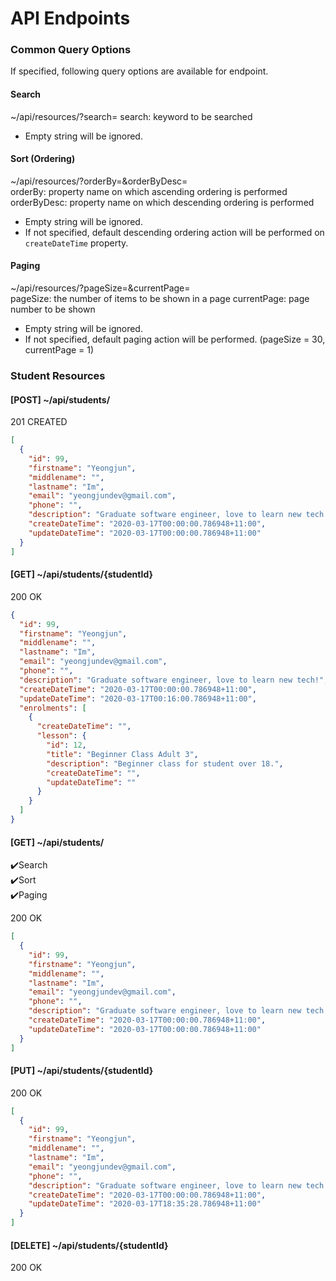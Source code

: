 # API Endpoints

### Common Query Options

If specified, following query options are available for endpoint.

#### Search

~/api/resources/?search=
search: keyword to be searched

- Empty string will be ignored.

#### Sort (Ordering)

~/api/resources/?orderBy=&orderByDesc=  
orderBy: property name on which ascending ordering is performed
orderByDesc: property name on which descending ordering is performed

- Empty string will be ignored.
- If not specified, default descending ordering action will be
  performed on `createDateTime` property.

#### Paging

~/api/resources/?pageSize=&currentPage=  
pageSize: the number of items to be shown in a page
currentPage: page number to be shown

- Empty string will be ignored.
- If not specified, default paging action will be performed.
  (pageSize = 30, currentPage = 1)

### Student Resources

#### [POST] ~/api/students/

201 CREATED

```json
[
  {
    "id": 99,
    "firstname": "Yeongjun",
    "middlename": "",
    "lastname": "Im",
    "email": "yeongjundev@gmail.com",
    "phone": "",
    "description": "Graduate software engineer, love to learn new tech!",
    "createDateTime": "2020-03-17T00:00:00.786948+11:00",
    "updateDateTime": "2020-03-17T00:00:00.786948+11:00"
  }
]
```

#### [GET] ~/api/students/{studentId}

200 OK

```json
{
  "id": 99,
  "firstname": "Yeongjun",
  "middlename": "",
  "lastname": "Im",
  "email": "yeongjundev@gmail.com",
  "phone": "",
  "description": "Graduate software engineer, love to learn new tech!",
  "createDateTime": "2020-03-17T00:00:00.786948+11:00",
  "updateDateTime": "2020-03-17T00:16:00.786948+11:00",
  "enrolments": [
    {
      "createDateTime": "",
      "lesson": {
        "id": 12,
        "title": "Beginner Class Adult 3",
        "description": "Beginner class for student over 18.",
        "createDateTime": "",
        "updateDateTime": ""
      }
    }
  ]
}
```

#### [GET] ~/api/students/

:heavy_check_mark:Search  
:heavy_check_mark:Sort  
:heavy_check_mark:Paging

200 OK

```json
[
  {
    "id": 99,
    "firstname": "Yeongjun",
    "middlename": "",
    "lastname": "Im",
    "email": "yeongjundev@gmail.com",
    "phone": "",
    "description": "Graduate software engineer, love to learn new tech!",
    "createDateTime": "2020-03-17T00:00:00.786948+11:00",
    "updateDateTime": "2020-03-17T00:00:00.786948+11:00"
  }
]
```

#### [PUT] ~/api/students/{studentId}

200 OK

```json
[
  {
    "id": 99,
    "firstname": "Yeongjun",
    "middlename": "",
    "lastname": "Im",
    "email": "yeongjundev@gmail.com",
    "phone": "",
    "description": "Graduate software engineer, love to learn new tech!",
    "createDateTime": "2020-03-17T00:00:00.786948+11:00",
    "updateDateTime": "2020-03-17T18:35:28.786948+11:00"
  }
]
```

#### [DELETE] ~/api/students/{studentId}

200 OK
